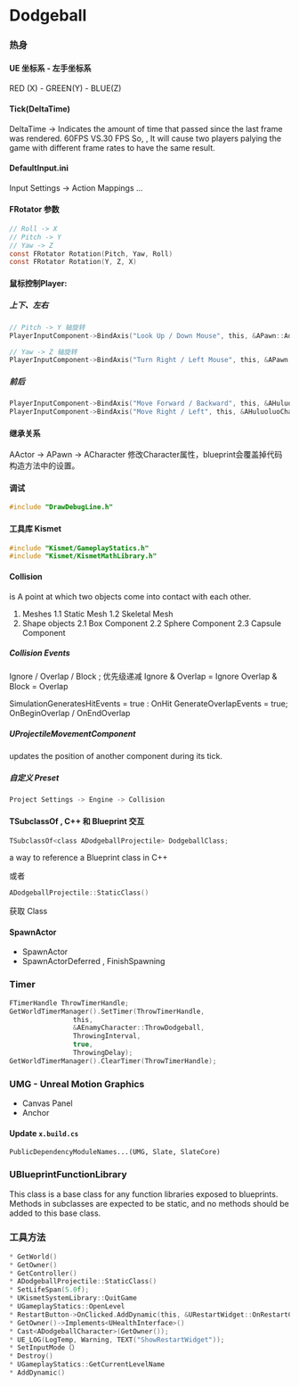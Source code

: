 # Dodgeball

### 热身
#### UE 坐标系 - 左手坐标系
RED (X) - GREEN(Y) - BLUE(Z)  

#### Tick(DeltaTime)
DeltaTime -> Indicates the amount of time that passed since the last frame was rendered.
60FPS VS.30 FPS
So, , It will cause two players palying the game with different frame rates to have the same result.

#### DefaultInput.ini
Input Settings -> Action Mappings ...  

#### FRotator 参数
```c
// Roll -> X
// Pitch -> Y
// Yaw -> Z
const FRotator Rotation(Pitch, Yaw, Roll)
const FRotator Rotation(Y, Z, X)
```

#### 鼠标控制Player: 
##### 上下、左右
```c
// Pitch -> Y 轴旋转
PlayerInputComponent->BindAxis("Look Up / Down Mouse", this, &APawn::AddControllerPitchInput);

// Yaw -> Z 轴旋转
PlayerInputComponent->BindAxis("Turn Right / Left Mouse", this, &APawn::AddControllerYawInput);
```

##### 前后
```c
PlayerInputComponent->BindAxis("Move Forward / Backward", this, &AHuluoluoCharacter::MoveForward);
PlayerInputComponent->BindAxis("Move Right / Left", this, &AHuluoluoCharacter::MoveRight);
```

#### 继承关系
AActor -> APawn -> ACharacter
修改Character属性，blueprint会覆盖掉代码构造方法中的设置。

#### 调试
```c
#include "DrawDebugLine.h"
```

#### 工具库 Kismet
```c
#include "Kismet/GameplayStatics.h"
#include "Kismet/KismetMathLibrary.h"
```

#### Collision
is A point at which two objects come into contact with each other.

1. Meshes 
1.1 Static Mesh
1.2 Skeletal Mesh
2. Shape objects
2.1 Box Component
2.2 Sphere Component
2.3 Capsule Component

##### Collision Events
Ignore / Overlap / Block ; 优先级递减
Ignore & Overlap = Ignore
Overlap & Block = Overlap

SimulationGeneratesHitEvents = true : OnHit
GenerateOverlapEvents = true; OnBeginOverlap / OnEndOverlap

##### UProjectileMovementComponent
updates the position of another component during its tick.

##### 自定义 Preset
```c
Project Settings -> Engine -> Collision
```

#### TSubclassOf , C++ 和 Blueprint 交互
```c
TSubclassOf<class ADodgeballProjectile> DodgeballClass;
```
a way to reference a Blueprint class in C++

或者 
```c
ADodgeballProjectile::StaticClass()
```

获取 Class

#### SpawnActor
- SpawnActor
- SpawnActorDeferred , FinishSpawning

### Timer
```c
FTimerHandle ThrowTimerHandle;
GetWorldTimerManager().SetTimer(ThrowTimerHandle,
				this,
				&AEnamyCharacter::ThrowDodgeball,
				ThrowingInterval,
				true,
				ThrowingDelay);
GetWorldTimerManager().ClearTimer(ThrowTimerHandle);
```

### UMG - Unreal Motion Graphics
* Canvas Panel
* Anchor

#### Update `x.build.cs`
`PublicDependencyModuleNames...(UMG, Slate, SlateCore)`

### UBlueprintFunctionLibrary
This class is a base class for any function libraries exposed to blueprints. Methods in subclasses are expected to be static, and no methods should be added to this base class.


### 工具方法
```c
* GetWorld()
* GetOwner()
* GetController()
* ADodgeballProjectile::StaticClass()
* SetLifeSpan(5.0f);
* UKismetSystemLibrary::QuitGame
* UGameplayStatics::OpenLevel
* RestartButton->OnClicked.AddDynamic(this, &URestartWidget::OnRestartClicked);
* GetOwner()->Implements<UHealthInterface>()
* Cast<ADodgeballCharacter>(GetOwner());
* UE_LOG(LogTemp, Warning, TEXT("ShowRestartWidget"));
* SetInputMode（）
* Destroy()
* UGameplayStatics::GetCurrentLevelName
* AddDynamic()

```

